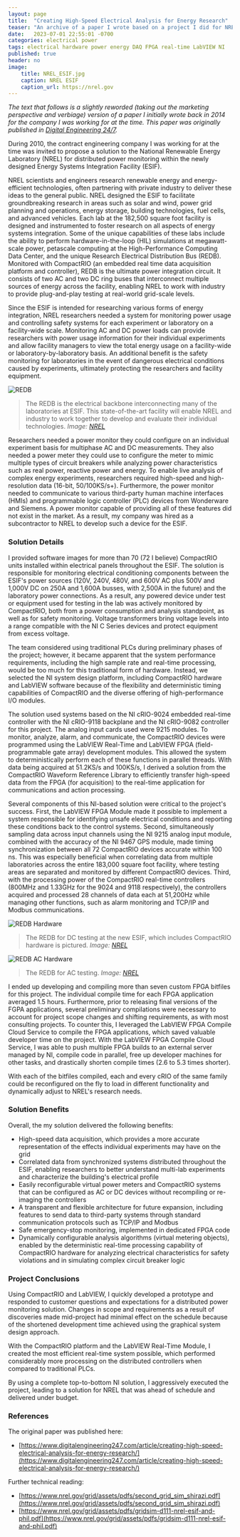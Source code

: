 ```yaml
---
layout: page
title:  "Creating High-Speed Electrical Analysis for Energy Research"
teaser: "An archive of a paper I wrote based on a project I did for NREL between 2010 and 2014 for high speed, real time power analysis"
date:   2023-07-01 22:55:01 -0700
categories: electrical power
tags: electrical hardware power energy DAQ FPGA real-time LabVIEW NI
published: true
header: no
image:
    title: NREL_ESIF.jpg
    caption: NREL ESIF
    caption_url: https://nrel.gov
---
```

_The text that follows is a slightly reworded (taking out the marketing perspective and verbiage) version of a paper I initially wrote back in 2014 for the company I was working for at the time. This paper was originally published in [Digital Engineering 24/7](https://www.digitalengineering247.com/)._

During 2010, the contract engineering company I was working for at the time was invited to propose a solution to the National Renewable Energy Laboratory (NREL) for distributed power monitoring within the newly designed Energy Systems Integration Facility (ESIF).

NREL scientists and engineers research renewable energy and energy-efficient technologies, often partnering with private industry to deliver these ideas to the general public. NREL designed the ESIF to facilitate groundbreaking research in areas such as solar and wind, power grid planning and operations, energy storage, building technologies, fuel cells, and advanced vehicles. Each lab at the 182,500 square foot facility is designed and instrumented to foster research on all aspects of energy systems integration. Some of the unique capabilities of these labs include the ability to perform hardware-in-the-loop (HIL) simulations at megawatt-scale power, petascale computing at the High-Performance Computing Data Center, and the unique Research Electrical Distribution Bus (REDB). Monitored with CompactRIO (an embedded real time data acquisition platform and controller), REDB is the ultimate power integration circuit. It consists of two AC and two DC ring buses that interconnect multiple sources of energy across the facility, enabling NREL to work with industry to provide plug-and-play testing at real-world grid-scale levels.

Since the ESIF is intended for researching various forms of energy integration, NREL researchers needed a system for monitoring power usage and controlling safety systems for each experiment or laboratory on a facility-wide scale. Monitoring AC and DC power loads can provide researchers with power usage information for their individual experiments and allow facility managers to view the total energy usage on a facility-wide or laboratory-by-laboratory basis. An additional benefit is the safety monitoring for laboratories in the event of dangerous electrical conditions caused by experiments, ultimately protecting the researchers and facility equipment.

![REDB](/assets/images/posts/NREL_REDB.jpg)
>The REDB is the electrical backbone interconnecting many of the laboratories at ESIF. This state-of-the-art facility will enable NREL and industry to work together to develop and evaluate their individual technologies.
_Image: [NREL](https://nrel.gov)_

Researchers needed a power monitor they could configure on an individual experiment basis for multiphase AC and DC measurements. They also needed a power meter they could use to configure the meter to mimic multiple types of circuit breakers while analyzing power characteristics such as real power, reactive power and energy. To enable live analysis of complex energy experiments, researchers required high-speed and high-resolution data (16-bit, 50/100KS/s+). Furthermore, the power monitor needed to communicate to various third-party human machine interfaces (HMIs) and programmable logic controller (PLC) devices from Wonderware and Siemens. A power monitor capable of providing all of these features did not exist in the market. As a result, my company was hired as a subcontractor to NREL to develop such a device for the ESIF.

### Solution Details

I provided software images for more than 70 (72 I believe) CompactRIO units installed within electrical panels throughout the ESIF. The solution is responsible for monitoring electrical conditioning components between the ESIF's power sources (120V, 240V, 480V, and 600V AC plus 500V and 1,000V DC on 250A and 1,600A busses, with 2,500A in the future) and the laboratory power connections. As a result, any powered device under test or equipment used for testing in the lab was actively monitored by CompactRIO, both from a power consumption and analysis standpoint, as well as for safety monitoring. Voltage transformers bring voltage levels into a range compatible with the NI C Series devices and protect equipment from excess voltage.

The team considered using traditional PLCs during preliminary phases of the project; however, it became apparent that the system performance requirements, including the high sample rate and real-time processing, would be too much for this traditional form of hardware. Instead, we selected the NI system design platform, including CompactRIO hardware and LabVIEW software because of the flexibility and deterministic timing capabilities of CompactRIO and the diverse offering of high-performance I/O modules.

The solution used systems based on the NI cRIO-9024 embedded real-time controller with the NI cRIO-9118 backplane and the NI cRIO-9082 controller for this project. The analog input cards used were 9215 modules. To monitor, analyze, alarm, and communicate, the CompactRIO devices were programmed using the LabVIEW Real-Time and LabVIEW FPGA (field-programmable gate array) development modules. This allowed the system to deterministically perform each of these functions in parallel threads. With data being acquired at 51.2KS/s and 100KS/s, I derived a solution from the CompactRIO Waveform Reference Library to efficiently transfer high-speed data from the FPGA (for acquisition) to the real-time application for communications and action processing.

Several components of this NI-based solution were critical to the project's success. First, the LabVIEW FPGA Module made it possible to implement a system responsible for identifying unsafe electrical conditions and reporting these conditions back to the control systems. Second, simultaneously sampling data across input channels using the NI 9215 analog input module, combined with the accuracy of the NI 9467 GPS module, made timing synchronization between all 72 CompactRIO devices accurate within 100 ns. This was especially beneficial when correlating data from multiple laboratories across the entire 183,000 square foot facility, where testing areas are separated and monitored by different CompactRIO devices. Third, with the processing power of the CompactRIO real-time controllers (800MHz and 1.33GHz for the 9024 and 9118 respectively), the controllers acquired and processed 28 channels of data each at 51,200Hz while managing other functions, such as alarm monitoring and TCP/IP and Modbus communications.

![REDB Hardware](/assets/images/posts/NREL_powerbus.jpg)
>The REDB for DC testing at the new ESIF, which includes CompactRIO hardware is pictured.
_Image: [NREL](https://nrel.gov)_

![REDB AC Hardware](/assets/images/posts/NREL_REDB_AC.jpg)
>The REDB for AC testing.
_Image: [NREL](https://www.nrel.gov/grid/assets/pdfs/second_grid_sim_shirazi.pdf)_

I ended up developing and compiling more than seven custom FPGA bitfiles for this project. The individual compile time for each FPGA application averaged 1.5 hours. Furthermore, prior to releasing final versions of the FGPA applications, several preliminary compilations were necessary to account for project scope changes and shifting requirements, as with most consulting projects. To counter this, I leveraged the LabVIEW FPGA Compile Cloud Service to compile the FPGA applications, which saved valuable developer time on the project. With the LabVIEW FPGA Compile Cloud Service, I was able to push multiple FPGA builds to an external server managed by NI, compile code in parallel, free up developer machines for other tasks, and drastically shorten compile times (2.6 to 5.3 times shorter).

With each of the bitfiles compiled, each and every cRIO of the same family could be reconfigured on the fly to load in different functionality and dynamically adjust to NREL's research needs.

### Solution Benefits

Overall, the my solution delivered the following benefits:

-   High-speed data acquisition, which provides a more accurate representation of the effects individual experiments may have on the grid
-   Correlated data from synchronized systems distributed throughout the ESIF, enabling researchers to better understand multi-lab experiments and characterize the building's electrical profile
-   Easily reconfigurable virtual power meters and CompactRIO systems that can be configured as AC or DC devices without recompiling or re-imaging the controllers
-   A transparent and flexible architecture for future expansion, including features to send data to third-party systems through standard communication protocols such as TCP/IP and Modbus
-   Safe emergency-stop monitoring, implemented in dedicated FPGA code
-   Dynamically configurable analysis algorithms (virtual metering objects), enabled by the deterministic real-time processing capability of CompactRIO hardware for analyzing electrical characteristics for safety violations and in simulating complex circuit breaker logic

### Project Conclusions

Using CompactRIO and LabVIEW, I quickly developed a prototype and responded to customer questions and expectations for a distributed power monitoring solution. Changes in scope and requirements as a result of discoveries made mid-project had minimal effect on the schedule because of the shortened development time achieved using the graphical system design approach.

With the CompactRIO platform and the LabVIEW Real-Time Module, I created the most efficient real-time system possible, which performed considerably more processing on the distributed controllers when compared to traditional PLCs.

By using a complete top-to-bottom NI solution, I aggressively executed the project, leading to a solution for NREL that was ahead of schedule and delivered under budget.


### References
The original paper was published here:
* [https://www.digitalengineering247.com/article/creating-high-speed-electrical-analysis-for-energy-research/](https://www.digitalengineering247.com/article/creating-high-speed-electrical-analysis-for-energy-research/)

Further technical reading:
* [https://www.nrel.gov/grid/assets/pdfs/second_grid_sim_shirazi.pdf](https://www.nrel.gov/grid/assets/pdfs/second_grid_sim_shirazi.pdf)
* [https://www.nrel.gov/grid/assets/pdfs/gridsim-d111-nrel-esif-and-phil.pdf](https://www.nrel.gov/grid/assets/pdfs/gridsim-d111-nrel-esif-and-phil.pdf)
